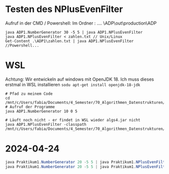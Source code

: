 

# Testen des NPlusEvenFilter

Aufruf in der CMD / Powershell: 
Im Ordner : .... \ADP\out\production\ADP
```
java ADP1.NumberGenerator 30 -5 5 | java ADP1.NPlusEvenFilter
java ADP1.NPlusEvenFilter < zahlen.txt // Unix/Linux
Get-Content .\ADP1\zahlen.txt | java ADP1.NPlusEvenFilter //Powershell... 
```

# WSL

Achtung: Wir entwickeln auf windows mit OpenJDK 18. 
Ich muss dieses erstmal in WSL installieren `sodu apt-get install openjdk-18-jdk`

```
# Pfad zu meinem Code
cd /mnt/c/Users/fabia/Documents/4_Semester/70_Algorithmen_Datenstrukturen/30_Praktika_Uebung/ADP/out/production/ADP
# Aufruf der Programme 
java ADP1.NumberGenerator 10 0 5

# Läuft noch nicht - er findet in WSL wieder algs4.jar nicht 
java ADP1.NPlusEvenFilter -classpath /mnt/c/Users/fabia/Documents/4_Semester/70_Algorithmen_Datenstrukturen/30_Praktika_Uebung/algs4/algs4.jar  

```


# 2024-04-24 

```powershell
java Praktikum1.NumberGenerator 20 -5 5 | java Praktikum1.NPlusEvenFilter 
java Praktikum1.NumberGenerator 20 -5 5 | java Praktikum1.NPlusEvenFilter | java Praktikum1.AccumulatorClient 0 

```